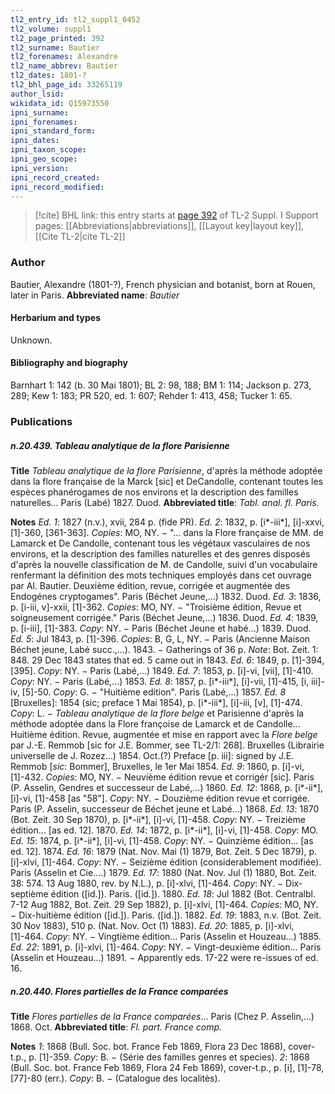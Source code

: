 ```yaml
---
tl2_entry_id: tl2_suppl1_0452
tl2_volume: suppl1
tl2_page_printed: 392
tl2_surname: Bautier
tl2_forenames: Alexandre
tl2_name_abbrev: Bautier
tl2_dates: 1801-?
tl2_bhl_page_id: 33265119
author_lsid: 
wikidata_id: Q15973550
ipni_surname: 
ipni_forenames: 
ipni_standard_form: 
ipni_dates: 
ipni_taxon_scope: 
ipni_geo_scope: 
ipni_version: 
ipni_record_created: 
ipni_record_modified:
---
```


> [!cite] BHL link: this entry starts at [page 392](https://www.biodiversitylibrary.org/page/33265119) of TL-2 Suppl. I
> Support pages: [[Abbreviations|abbreviations]], [[Layout key|layout key]], [[Cite TL-2|cite TL-2]]

### Author

Bautier, Alexandre (1801-?), French physician and botanist, born at Rouen, later in Paris. 
**Abbreviated name**: *Bautier*

#### Herbarium and types

Unknown.

#### Bibliography and biography

Barnhart 1: 142 (b. 30 Mai 1801); BL 2: 98, 188; BM 1: 114; Jackson p. 273, 289; Kew 1: 183; PR 520, ed. 1: 607; Rehder 1: 413, 458; Tucker 1: 65.

### Publications

##### n.20.439. Tableau analytique de la flore Parisienne

**Title**
*Tableau analytique de la flore Parisienne*, d'après la méthode adoptée dans la flore française de la Marck \[sic\] et DeCandolle, contenant toutes les espèces phanérogames de nos environs et la description des familles naturelles... Paris (Labé) 1827. Duod.
**Abbreviated title**: *Tabl. anal. fl. Paris.*

**Notes**
*Ed. 1*: 1827 (n.v.), xvii, 284 p. (fide PR).
*Ed. 2*: 1832, p. \[i\*-iii\*\], \[i\]-xxvi, \[1\]-360, \[361-363\]. *Copies*: MO, NY. − "... dans la Flore française de MM. de Lamarck et De Candolle, contenant tous les végétaux vasculaires de nos environs, et la description des familles naturelles et des genres disposés d'après la nouvelle classification de M. de Candolle, suivi d'un vocabulaire renfermant la définition des mots techniques employés dans cet ouvrage par Al. Bautier. Deuxième édition, revue, corrigée et augmentée des Endogénes cryptogames". Paris (Béchet Jeune,...) 1832. Duod.
*Ed. 3*: 1836, p. \[i-iii, v\]-xxii, \[1\]-362. *Copies*: MO, NY. − "Troisième édition, Revue et soigneusement corrigée." Paris (Béchet Jeune,...) 1836. Duod.
*Ed. 4*: 1839, p. \[i-iii\], \[1\]-383. *Copy*: NY. − Paris (Béchet Jeune et habé...) 1839. Duod.
*Ed. 5*: Jul 1843, p. \[1\]-396. *Copies*: B, G, L, NY. − Paris (Ancienne Maison Béchet jeune, Labé succ.,...). 1843. − Gatherings of 36 p. *Note*: Bot. Zeit. 1: 848. 29 Dec 1843 states that ed. 5 came out in 1843.
*Ed. 6*: 1849, p. \[1\]-394, \[395\]. *Copy*: NY. − Paris (Labé,...) 1849.
*Ed. 7*: 1853, p. \[i\]-vi, \[vii\], \[1\]-410. *Copy*: NY. − Paris (Labé,...) 1853.
*Ed. 8*: 1857, p. \[i\*-iii\*\], \[i\]-vii, \[1\]-415, \[i, iii\]-iv, \[5\]-50. *Copy*: G. − "Huitième edition". Paris (Labé,...) 1857.
*Ed. 8* \[Bruxelles\]: 1854 (sic; preface 1 Mai 1854), p. \[i\*-iii\*\], \[i\]-iii, \[v\], \[1\]-474. *Copy*: L. − *Tableau analytique de la flore belge* et Parisienne d'après la méthode adoptée dans la Flore françoise de Lamarck et de Candolle... Huitième édition. Revue, augmentée et mise en rapport avec la *Flore belge* par J.-E. Remmob \[sic for J.E. Bommer, see TL-2/1: 268\]. Bruxelles (Librairie universelle de J. Rozez...) 1854. Oct.(?) Preface \[p. iii\]: signed by J.E. Remmob \[*sic*: Bommer\], Bruxelles, le 1er Mai 1854.
*Ed. 9*: 1860, p. \[i\]-vi, \[1\]-432. *Copies*: MO, NY. − Neuvième édition revue et corrigér \[sic\]. Paris (P. Asselin, Gendres et successeur de Labé,...) 1860.
*Ed. 12*: 1868, p. \[i\*-ii\*\], \[i\]-vi, \[1\]-458 \[as "58"\]. *Copy*: NY. − Douzième édition revue et corrigée. Paris (P. Asselin, successeur de Béchet jeune et Labé...) 1868.
*Ed. 13*: 1870 (Bot. Zeit. 30 Sep 1870), p. \[i\*-ii\*\], \[i\]-vi, \[1\]-458. *Copy*: NY. − Treizième édition... \[as ed. 12\]. 1870.
*Ed. 14*: 1872, p. \[i\*-ii\*\], \[i\]-vi, \[1\]-458. *Copy*: MO.
*Ed. 15*: 1874, p. \[i\*-ii\*\], \[i\]-vi, \[1\]-458. *Copy*: NY. − Quinzième édition... \[as ed. 12\]. 1874.
*Ed. 16*: 1879 (Nat. Nov. Mai (1) 1879, Bot. Zeit. 5 Dec 1879), p. \[i\]-xlvi, \[1\]-464. *Copy*: NY. − Seizième édition (considerablement modifiée). Paris (Asselin et Cie....) 1879.
*Ed. 17*: 1880 (Nat. Nov. Jul (1) 1880, Bot. Zeit. 38: 574. 13 Aug 1880, rev. by N.L.), p. \[i\]-xlvi, \[1\]-464. *Copy*: NY. − Dix-septième édition (\[id.\]). Paris. (\[id.\]). 1880.
*Ed. 18*: Jul 1882 (Bot. Centralbl. 7-12 Aug 1882, Bot. Zeit. 29 Sep 1882), p. \[i\]-xlvi, \[1\]-464.
*Copies*: MO, NY. − Dix-huitième édition (\[id.\]). Paris. (\[id.\]). 1882.
*Ed. 19*: 1883, n.v. (Bot. Zeit. 30 Nov 1883), 510 p. (Nat. Nov. Oct (1) 1883).
*Ed. 20*: 1885, p. \[i\]-xlvi, \[1\]-464. *Copy*: NY. − Vingtième édition... Paris (Asselin et Houzeau...) 1885.
*Ed. 22*: 1891, p. \[i\]-xlvi, \[1\]-464. *Copy*: NY. − Vingt-deuxième édition... Paris (Asselin et Houzeau...) 1891. − Apparently eds. 17-22 were re-issues of ed. 16.

##### n.20.440. Flores partielles de la France comparées

**Title**
*Flores partielles de la France comparées*... Paris (Chez P. Asselin,...) 1868. Oct.
**Abbreviated title**: *Fl. part. France comp.*

**Notes**
*1*: 1868 (Bull. Soc. bot. France Feb 1869, Flora 23 Dec 1868), cover-t.p., p. \[1\]-359. *Copy*: B. − (Série des familles genres et species).
*2*: 1868 (Bull. Soc. bot. France Feb 1869, Flora 24 Feb 1869), cover-t.p., p. \[i\], \[1\]-78, \[77\]-80 (err.). *Copy*: B. − (Catalogue des localitès).

